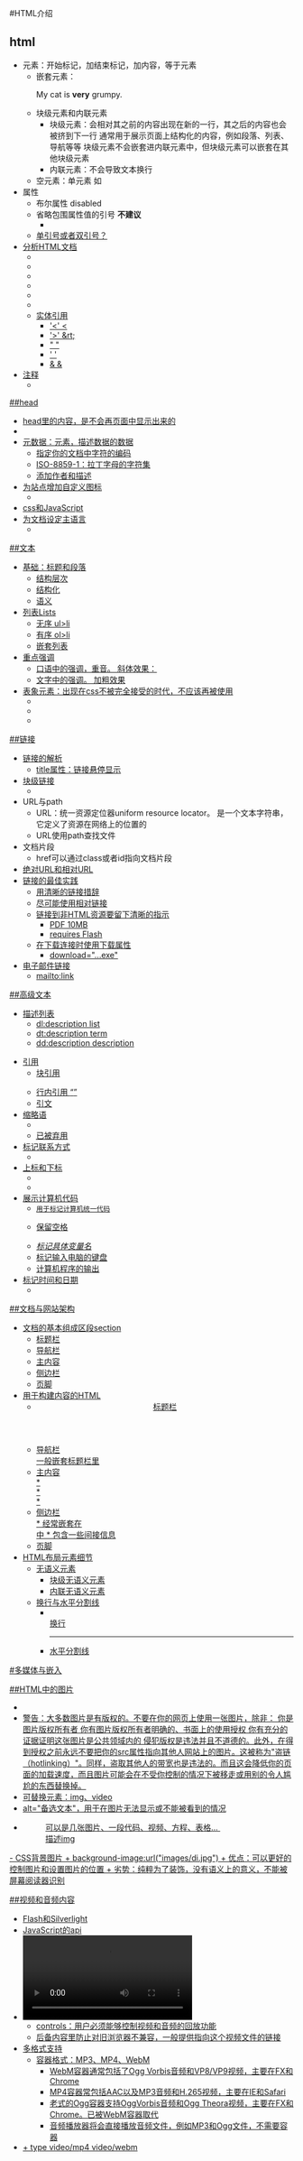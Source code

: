 #HTML介绍

## html
- 元素：开始标记，加结束标记，加内容，等于元素
    + 嵌套元素：<p>My cat is <strong>very</strong> grumpy.</p>
    + 块级元素和内联元素
        * 块级元素：会相对其之前的内容出现在新的一行，其之后的内容也会被挤到下一行
         通常用于展示页面上结构化的内容，例如段落、列表、导航等等
         块级元素不会嵌套进内联元素中，但块级元素可以嵌套在其他块级元素
        * 内联元素：不会导致文本换行
    + 空元素：单元素 如<img>
- 属性
    + 布尔属性 disabled
    + 省略包围属性值的引号  __不建议__
        * <a href=https://www.mozilla.org/ title=The Mozilla homepage>
    + 单引号或者双引号？
- 分析HTML文档
    + <!doctype html>
    + <html></html>
    + <head></head>
    + <meta charset="utf-8">
    + <title></title>
    + <body></body>
    + 实体引用
        * '<' &lt; 
        * '>' &rt;
        * " &quot;
        * ' &apos;
        * & &amp; 
- 注释
    + <!-- -->

##head
- head里的内容，是不会再页面中显示出来的
- <title></title>
- 元数据：<meta>元素，描述数据的数据
    + 指定你的文档中字符的编码 <meta charset="utf-8">
    + ISO-8859-1：拉丁字母的字符集
    + 添加作者和描述 <meta name="author/description" content="lzm/...">
- 为站点增加自定义图标
    + <link rel="shortcut icon" href="favicon.ico" type="image/x-icon">
- css和JavaScript
- 为文档设定主语言
    + <html lang="en-US"></html>

##文本
- 基础：标题和段落
    + 结构层次
    + 结构化
    + 语义
- 列表Lists
    + 无序 ul>li
    + 有序 ol>li
    + 嵌套列表
- 重点强调
    + <em></em>  口语中的强调，重音。  斜体效果：<i></i>
    + <strong></strong>   文字中的强调。  加粗效果<b></b>
- 表象元素：出现在css不被完全接受的时代，不应该再被使用
    + <b></b>
    + <i></i>
    + <u></u>

##链接
- 链接的解析
    + title属性：链接悬停显示
- 块级链接
    + <a href=""><img src="" alt=""></a>
- URL与path
    + URL：统一资源定位器uniform resource locator。
        是一个文本字符串，它定义了资源在网络上的位置的
    + URL使用path查找文件
- 文档片段
    + href可以通过class或者id指向文档片段<a href="#Mailing_address">
- 绝对URL和相对URL
- 链接的最佳实践
    + 用清晰的链接措辞
    + 尽可能使用相对链接
    + 链接到非HTML资源要留下清晰的指示
        * PDF 10MB
        * requires Flash
    + 在下载连接时使用下载属性
        * download="...exe"
- 电子邮件链接
    + mailto:link

##高级文本
- 描述列表
    + dl:description list
    + dt:description term
    + dd:description description
    <dl>
        <dt></dt>
        <dd></dd>
    </dl>
- 引用
    + 块引用 <blockquote></blockquote>
    + 行内引用 <q></q>
    + 引文 <cite></cite>
- 缩略语
    + <abbr title="text"></abbr>
    + <acronym title="text">已被弃用</acronym>
- 标记联系方式
    + <address></address>
- 上标和下标
    + <sup></sup>
    + <sub></sub>
- 展示计算机代码
    + <code>用于标记计算机统一代码</code>
    + <pre>保留空格</pre>
    + <var>标记具体变量名</var>
    + <kbd>标记输入电脑的键盘</kbd>
    + <samp>计算机程序的输出</samp>
- 标记时间和日期
    + <time></time>

##文档与网站架构
- 文档的基本组成区段section
    + 标题栏
    + 导航栏
    + 主内容
    + 侧边栏
    + 页脚
- 用于构建内容的HTML
    + <header>标题栏</header>
    + <nav>导航栏</nav>一般嵌套标题栏里
    + <main>主内容</main>
        * <article></article>
        * <section></section>
        * <div></div>
    + <aside>侧边栏</aside>
        * 经常嵌套在<main></main>中
        * 包含一些间接信息
    + <footer>页脚</footer>
- HTML布局元素细节
    + 无语义元素
        * <div>块级无语义元素</div>
        * <span>内联无语义元素</span>
    + 换行与水平分割线
        * <br>换行
        * <hr>水平分割线

#多媒体与嵌入

##HTML中的图片
- <img src="images/描述性的名字.jpg" alt="">
- 警告：大多数图片是有版权的。不要在你的网页上使用一张图片，除非：
    你是图片版权所有者
    你有图片版权所有者明确的、书面上的使用授权
    你有充分的证据证明这张图片是公共领域内的
    侵犯版权是违法并且不道德的。此外，在得到授权之前永远不要把你的src属性指向其他人网站上的图片。这被称为"盗链（hotlinking）"。同样，盗取其他人的带宽也是违法的。而且这会降低你的页面的加载速度，而且图片可能会在不受你控制的情况下被移走或用别的令人尴尬的东西替换掉。
- 可替换元素：img、video
- alt="备选文本"，用于在图片无法显示或不能被看到的情况
- <figure>
    可以是几张图片、一段代码、视频、方程、表格...
    <img src="" alt="">
    <figcaption>描述img</figcaption>
</figure>
- CSS背景图片
    + background-image:url("images/di.jpg")
    + 优点：可以更好的控制图片和设置图片的位置
    + 劣势：纯粹为了装饰，没有语义上的意义，不能被屏幕阅读器识别

##视频和音频内容
- Flash和Silverlight
- JavaScript的api
- <video src="" controls><p>后备内容</p></video>
    + controls：用户必须能够控制视频和音频的回放功能
    + 后备内容里防止对旧浏览器不兼容，一般提供指向这个视频文件的链接
- 多格式支持
    + 容器格式：MP3、MP4、WebM
        * WebM容器通常包括了Ogg Vorbis音频和VP8/VP9视频，主要在FX和Chrome
        * MP4容器常包括AAC以及MP3音频和H.265视频，主要在IE和Safari
        * 老式的Ogg容器支持OggVorbis音频和Ogg Theora视频，主要在FX和Chrome。已被WebM容器取代
        * 音频播放器将会直接播放音频文件，例如MP3和Ogg文件，不需要容器
- <source src="" type="">
    + type  video/mp4 video/webm
- <video controls width="400" height="400"
           autoplay loop muted
           poster="poster.png">
      <source src="rabbit320.mp4" type="video/mp4">
      <source src="rabbit320.webm" type="video/webm">
      <p>Your browser doesn't support HTML5 video. Here is a <a href="rabbit320.mp4">link to the video</a> instead.</p>
 </video>
    + width和height控制视频尺寸，也可以用CSS来控制。视频会保持原始的`纵横比`,拉伸或者填充背景色
    + autoplay立即自动播放，不建议，用户比较反感。看不到poster的效果
    + loop循环播放，不建议
    + muted播放时静音
    + poster指向一个图像的URL，这个图像会在视频播放前显示
    + preload被用来缓冲较大的文件
        * none不缓冲
        * auto页面加载后缓存媒体文件
        * metadata仅缓冲文件的元数据
- <audio src="">用法与video几乎一样，不支持width、height、poster</audio>
- 显示音轨文本
    + WebVTT格式用来编写文本文件，这个文本文件包含了众多叫cues的字符串，字符串中带有元数据，可以根据不同的需求来显示不同的样式
        * subtitle：通过添加翻译字幕，来帮助那些听不懂外国语言的人们理解音频
        * captions：同步翻译或描述对白，来帮助那些不能听音频的人
        * timed description：将文字转音频，来帮助视觉障碍的人
    + WebVTT文件与HTML媒体一起显示，需要做如下工作
        * 以.vtt后缀名保存文件
        * <track></track>
            - 需要放在audio、video之中，所有source标签之后
            - 使用kind属性指明类型显示不同样式
                + subtitles：就是字幕了，不一定是翻译，也可能是补充性说明
                + 《重学前端》33.HTML替换型元素：为什么link一个CSS要用href，而引入js要用src呢
            - 使用srclang告诉浏览器用什么语言编写subtitles

##嵌入技术
- <iframe src="" width="" height=""  frameborder="1" allowfullscreen sandbox>备选内容</iframe>
    + allowfullscreen：全屏模式
    + frameborder：如果设置为1，则会告诉浏览器此框架和其他框架之间绘制边框。frameborder:0(不推荐)，因为CSS中border：none更好
    + width、htight、src、备选内容与video一样
    + __sandbox__：提高安全性设置，需要更现代的浏览器
    + 为了提高速度，在主内容完成加载后，用JavaScript设置iframe的src比较好。
- 安全隐患
    + 单击劫持
    + 只有在必要时嵌入：再小心也不为过
    + HTTPS：HTTP的加密版本
        * 减少了远程内容在传输过程中被篡改的机会
        * 防止嵌入式内容访问你的父文档中的内容，反之亦然
    + __始终使用sandbox属性__：强制执行所有可用的限制，也可以逐个添加
    + 配置CSP指令：CSP代表内容安全策略，提供一组HTTP表头，为了提高HTML文档的安全性
- <embed>和<object>
    + embed和object元素用来嵌入多种类型的外部内容的通用嵌入工具，包括插件技术
    + 不推荐

##向量(矢量)图
- 位图bitmap(光栅图raster images、点阵图、像素图)：使用像素网格来定义
    + 一个位图文件精确包含了每个像素的位置和它的色彩信息
    + 位图格式包括：Bitmap.bmp，PNG.png,JPEG.jpg,GIF.gif
- 矢量图vector images：使用算法来定义
    + 一个矢量图文件包含了图形和路径的定义
    + SVG格式
- SVG (scalable vector graphics)
    + 用于描述矢量图的xml语言 
    + 优点：图像中的文本可访问；可以很好的适应样式/脚本
    + 缺点：容易变复杂，文件会很大，复杂的SVG会占用浏览器很多处理时间；可能比位图更难创建；旧版本浏览器不支持SVG(IE9+)
    + 位图更适合照片那样复杂精密的图像
- SVG in HTML
    + 嵌入SVG快捷方式：<img>
        * 优点：快速，可将图片设置成超链接
        * 缺点：无法使用JavaScript操作图像；不能用CSS伪类来重设图像样式；SVG调用外部CSS不起作用
    + 兼容问题(IE8及更低，安卓2.3及更低不支持SVG)
        * src引PNG或JPG，srcset引SVG
         <img src="equilateral.png" alt="triangle with equal sides" srcset="equilateral.svg">
        * SVG用作CSS背景图
        `background: url("fallback.png") no-repeat center; `
        `background-image: url("image.svg");`
        `background-size: contain;`
    + 在HTML中引入SVG代码(内联SVG) <svg></svg>
        * 优点
            - 减少HTTP请求，减少加载时间
            - 可以为SVG元素分配class和id，并使用CSS修改样式，SVG有自己的一套外观属性
            - 内联SVG是唯一可以让你再SVG图像上使用CSS交互和CSS动画的方法
            - 可以将svg标签包在<a></a>中
        * 缺点
            - 只适合在一个地方使用SVG，多次使用会导致资源密集型维护
            - 额外的SVG代码会增加HTML文件的大小
            - 浏览器不能像缓存普通图片一样缓存内联SVG
            - 可能为了兼容问题，付出额外开销
    + 使用<iframe>嵌入SVG
        * 缺点：iframe回退机制，如果浏览器不支持iframe，则会显示回退
        * 除非SVG和你当前网页具有相同的origin，否则不能用JavaScript操纵SVG

##自适应图片
- 为什么要自适应
    + 艺术方向问题
    + 分辨率切换问题
- 怎样创建自适应的图片
    + CSS是比HTML更好的响应式设计工具
    + 分辨率切换：不同的尺寸
        * img标签的两个新属性：srcset和sizes
            - srcset定义了我们允许浏览器选择的图像集，以及每个图像的大小。每个可能被用到的图像用字符串表示，它们用逗号隔开：
                + 一个图像的文件名(jimmy-480w.jpg)
                + 一个空格
                + 空格后跟图像的固有宽度(以像素为单位):480w,单位`w` 
                + 空格后或者一个像素密度描述符，是一个正浮点数，单位`x`，此时不用设置sizes属性，如果描述符没给出，默认是1x
                + 宽度描述符和密度描述符不能混用 
            - sizes定义了一组条件(例如屏幕宽度)，当这个条件为真时，什么样的尺寸是最佳选择：
                + 一个条件((max-width:480px)),当浏览器视窗宽度480px或更少时
                + 一个空格
                + 当条件为真时，图像填充的尺寸宽度(440px)，单位可以是px、em、vw不能是%
                + 最后一个slot的宽度是没有条件的，作为回调
            - 设置了srcset和sizes后，浏览器会：
                + 查看设备宽度
                + 检查sizes列表中哪个条件是一个为真的
                + 查看给予该media查询的槽大小
                + 加载srcset列表中引用的最接近所选的槽大小的图像
            - <meta name="viewport" content="width=device-width">
    + 分辨率切换：相同的尺寸，不同的分辨率
        * srcset和x语法结合
        * 不需要配置sizes属性
    + 艺术方向问题
        * <picture></picture>    
        * <picture>
              <source media="(max-width: 799px)" srcset="elva-480w-close-portrait.jpg">
              <source media="(min-width: 800px)" srcset="elva-800w.jpg">
              <img src="elva-800w.jpg" alt="Chris standing up holding his daughter Elva">
          </picture>
        * media属性为了解决艺术方向问题
    + 现代图像格式
        * <picture>
              <source type="image/svg+xml" srcset="pyramid.svg">
              <source type="image/webp" srcset="pyramid.webp"> 
              <img src="pyramid.png" alt="regular pyramid built from four equilateral triangles">
         </picture>
        * type声明文件类型MIME
            - MIME类型：type/subtype

#HTML表格

##表格基础
- 不使用HTML表格的几个原因
    + 屏幕阅读器不好阅读
    + 会产生很多标签，导致代码变得更难与编写、维护、调试
    + 表格不能自动响应，需要额外获取表格布局样式
- 创建表格
    + <table></table>
    + <td>table data</td>
    + <tr>table row</tr>
    + <th>table header加粗、居中</th> 标题能突出你想要找的数据
- 单元格跨行跨列(行列合并)
    + colspan
    + rowspan
- 为表格中的列提供共同样式 
    + <colgroup>
        <col style="" span="">
    </colgroup>

##表格进阶
- <caption>为表格增加标题</caption>
    + 曾经summary属性用来为表格提供描述，后被H5规范移除
- <thead>、<tfoot>、<tbody>
    + 这些元素不会使表格易于访问，不会造成任何视觉上的改变。但是可以更好的让CSS应用上来
    + tbody总是包含在每个表中，如果没有在代码中指定，那么它就是隐式的
- 嵌套表格
    + 不推荐
- 为视力障碍用户做的表格
    + 使用<th></th>
    + scope属性，<th scope="col">区分标题是行还是列：col、row、colspan、rowspan</th>
    + id和标题属性
        * <th id=""></th>
        * <td headers="需要包含th的id">多个th元素用空格隔开</td>

#HTML表单

##表单基础
- 表单越大，失去用户的风险就越大。保持简单，只要求必要的数据
- form in HTML
    + <form action="" method="">一个容器元素</form>
        * action属性定义了在提交表单时，应该把手机的数据送给谁(URL)去处理
        * method属性定义了发送数据的HTTP方式(get/post)
    + <label for="id"></label>
        * for属性引用相应的小部件的id
    + <input type="text" value="">
        * type属性定义input属性的行为方式
        * value属性用来定义input的默认值
    + <textarea name="" id="" cols="30" rows="10"></textarea>
        * 默认值定义在标签中间即可
    + <button type="submit"></button>
        * type属性接受三个值：submit，reset，button
            - submit：发送表单数据到form的action属性所指定URL
            - reset：将所有表单小部件重置默认值。__从UX角度来看，这是一种糟糕的做法__
            - button:没有特殊效果，用于JavaScript按钮定制
        * <input type="submit">也可以生成按钮
            - 只允许纯文本作为其标签
- 基本表单样式
- 向web服务器发送表单数据
    + <form action="/my-handling-form-page" method="post"></form>
    + name属性。为数据命名，收集特定的数据块。

##构建表单
- 注意：禁止嵌套表单
    + <form>外部的小部件没有特殊效果，需要JavaScript定制他们的行为
- <fieldset>和<legend>
    + fieldset控件组：方便用于创建具有相同目的的小部件组的方式，方便修改样式，且有语义
    + legend图例：用于描述fieldset的用途，包含在其中
    + 一组单选按钮时，应该嵌套在fieldset中
    + fieldset也可以对表单进行分段，长表单在多个页面拆分时，就用相应页面数量的fieldset放置不同的相关部件
- <label for=""></label>
    + 通过各自的 for属性和input的id属性，label标签和input标签相关联
    + input可以嵌label中，但不建议
    + 标签可以点击
    + 多个标签
        * 多个标签最好放在一个label里
- 用于表单的通用HTML结构
    + [payment-form.html](/payment-form.html)

##原生表单挂件
- 通用属性
    + autofocus，默认值false，使部件成为焦点。有唯一性
    + disabled，默认值false，不能交互，可继承
    + form，必须引用所属表单的id，用来form标签外部的部件与关联id的表单相关联
    + name，用于表单数据提交
    + value，初始值
- 文本输入域
    + 通用规范
        * readonly:用户不能修改输入值
        * disabled:输入值不会与表单数据的其余部分一起提交
        * placeholder：简略描述输入框的目的
        * size
    + 单行文本域
        * text是默认值：当你不提供type时，或提供的type浏览器不认识
        * HTML5为单行文本域增加的特殊值
            - E-mail地址域
                + <input type="email" id="email" name="email" multiple>
                + 客户端的错误验证，由浏览器执行
                + multiple：可以在一个框输入多个地址
            - 密码域
                + <input type="password" id="pwd" name="pwd">
                + 虽然模糊输入了，但其只是一个用户界面的特性，还是可能被截获。最安全的做法是在安全链接上托管含表单的页面，使得数据在发送之前就已加密
            - 搜索域
                + <input type="search" id="search" name="search">
                + 多一个×
                + 它们的值可以自动保存到同一站点上的多个页面上
            - 电话号码域
                + <input type="tel" id="tel" name="tel">
                + 没有任何限制，主要是语义上的差异
            - URL域
                + <input type="url" id="url" name="url">
                + 验证url是否有效
                + 只验证格式，并不验证是否是一个实际存在的位置
    + 多行文本域
        * <textarea name="" id="" cols="30" rows="10"></textarea>
        * 和单行文本字段的区别就是允许输入带按回车的文本
        * cols：默认值20，文本空间的可见宽度，平均字符宽度
        * rows: 控制可见文本行数
        * wrap：默认值soft，可选还有hard，控件如何包装文本
        * 两个关键点
            - 默认值写在两个标记之间
            - 只接收文本内容，任何HTML内容放入两个标记之中都呈现纯文本
- 下拉内容
    + HTML有两种类型的下拉内容：select box 和 autocomplete box
    + 选择框：<select name="" id=""></select>
        * <option value=""></option>
        * <option>的`selected`属性：设置默认值
        * <optgroup>创建视觉相关的选项组</optgroup>
        * <option>的`value`属性：如果设置了，发送value的值，没设置，使用option的内容
        * <optgroup>的`label`属性显示在组里值的最前面，不可选
    + 多选选择框
        * <option>的`multiple`属性，需要ctrl/cmd配合鼠标选择
    + 自动补全输入框
        * <datalist id="">为小部件提供建议自动完成的值</datalist>
        * <input>的`list`属性将数据列表绑定到一个文本域，list指定datalist的id
    + __数据列表支持和后备__
        * <datalist> IE10-和safari不支持
        * 支持<datalist>的浏览器将忽略所有不是<option>的元素，并按照预期工作
- 可选中项
    + 两种类型的可选中项：复选框和单选按钮
    + 建议在<fieldset><legend></legend></fieldset>中包围每个相关选项的列表，增大可用性和可访问性
    + value属性，使其具有意义，默认on。__value属性当type不是checkbox和radio时，是可选项表示控件的初始值，在可选框中表示提交时的值__
    + 复选框
        * <input type="checkbox" checked id="carrots" name="carrots" value="carrots">
    + 单选按钮
        * <input type="radio" checked id="soup" name="meal">
            - name共享相同的值表示同一组单选按钮
- 按钮
    + 三种类型按钮：submit、reset和button(默认值)
    + input和button的区别
        * button允许在标签中使用HTML内容，input只接受纯文本因为是用value属性
        * button可以设定不同于按钮标签的value值(__传递上去的是value__)
- 高级表单部件
    + 数字
        * <input type="number" name="age" id="age" min="1" max="10" step="2">
        * 只允许浮点数，并通常提供一些按钮来增加或减少
        * 通过`min`和`max`属性来约束值
        * 通过`step`属性来指定增减按钮更改的数量
        * IE10+
    + 滑块
        * <input type="range" name="beans" id="beans" min="0" max="500" step="10">
        * 滑块比文本字段更不易准确，被用来选择一个确切且不重要的数字
        * 不提供任何形式的视觉反馈，以了解当前的值，需要使用JavaScript来添加这一点
            - oninput事件：用户使用input时执行JavaScript
        * IE10+
    + 日期时间选择器
        * 本地时间：<input type="datetime-local" name="datetime" id="datetime">
            - 年月日时分
        * 月：<input type="month" name="month" id="month">
            - 年月
        * 时间：<input type="time" name="time" id="time">
            - 时分
        * 星期：<input type="week" name="week" id="week">
            - 年周
        * <input type="date" name="myDate" min="2013-06-01" max="2013-08-31" id="myDate">
            - min/max：yyyy-mm-dd
        * IE不支持，Firefox，safari不怎么支持
    + 拾色器
        * 表达颜色的方式：RGB、HSL、关键字
        * <input type="color" name="color" id="color">
        * IE、safari不支持
    + 其他小部件
        * 文本选择器
            - <input type="file" name="file" id="file" accept="image/*" multiple>
            - `accept`：约束上传文件类型
            - `multiple`：选择多个文件(需要借助键盘选中)
        * 隐藏内容
            - <input type="hidden" id="timestamp" name="timestamp" value="1286705410">
            - 需要设置`name`和`value`，否则无意义
        * 图像按钮
            - <input type="image" alt="Click me!" src="my-img.png" width="80" height="30" />
                + 如果用图像按钮来提交表单，不会提交value，会提交X\Y坐标(左上角是原点)
                + 发送两个键值对：name.x=x&name.y=y
        * 仪表和进度条
            - 数值的可视化表示
            - 进度条
                + <progress max="100" value="75">75/100</progress>
                + 不支持平稳退化
            - 仪表
                + <meter min="0" max="100" value="75" low="33" high="66" optimum="50">75</meter>
                + 仪表表示一个固定值，这个值由`min`和`max`所定
                    * `low`和`high`
                        - 该范围的较低部分是在`min`和`low`之间(不包含)
                        - 该范围的中间部分是在`low`和`high`之间(包含)
                        - 该范围的较高部分是在`high`和`max`值之间(不包含)
                    * `optimum`
                        - 定义了<meter>的最优值
                        - 如果optimum在较低范围内，则从低到高被认为是首选项、平均值、最坏的部分
                        - 如果optimum在中等部分，则从低到高被认为是平均值、首选项、平均值
                        - 如果optimum在较高范围内，则从低到高被认为是最坏的部分、平均值、首选项
                    * 浏览器通过这些值改变米尺颜色
                        - 如果value处在首选项部分，绿色
                        - 如果value处在平均部分，黄色
                        - 如果value处在最坏部分，红色
                + meter不支持平稳退化
                + IE不支持
    
##发送表单数据
- 数据去哪了？
    + 客户端/服务器体系架构
        * web基于基本的客户端/服务器体系：客户端(通常web浏览器)向服务器发送请求(apache、nginx、IIS、tomcat等server)使用HTTP协议。服务器使用相同的协议来回答它。
        * 在客户端，HTML表单是一种方便的用户友好方式，可以配置HTTP请求将数据发送到服务器。HTML表单使用户能够提供在HTTP请求中传递的信息。
    + 在客户端：定义如何发送数据
        * `action`
            - <form action="http://foo.com"> 数据被发送到绝对URL
            - <form action="/somewhere_else">数据被发送到服务器上的不同URL
            - <form>数据被发送到表单出现的相同页面上
            - <form action="#">之前需要#号来表示发送到表单当前页面上，现在不再需要。
            - 可以指定HTTPS协议的URL。即时表单本身托管在HTTP访问的不安全页面上，数据也会与请求的其余部分一起加密
            - 如果表单在HTTPS上托管，而action指定一个HTTP URL，所有的浏览器都会在每次尝试发送数据时向用户显示一个安全警告，数据不会被加密
        * `method`
            - HTTP协议提供了几种执行请求的方法，最常见的是GET和POST
            - HTTP请求由两部分组成
                + 一个数据头，包含关于浏览器功能的全局元数据集
                + 一个主体，包含服务器处理特定请求所需信息
            - GET方法
                + 是浏览器使用的方法，请求服务器返回给定的资源。浏览器发送一个空的主体，因此发送到服务器的数据被追加到URL
                + GET /?say=Hi&to=Mom HTTP/1.1
                  Host: foo.com
            - POST方法
                + 是浏览器在请求响应时使用的方法，需要考虑HTTP请求体中提供的数据，该方法会将数据追加到HTTP请求的主体中
                + POST / HTTP/1.1
                  Host：foo.com
                  Content-Type: application/x-www-form-urlencoded
                  Content-Length: 13

                  say=Hi&to=Mom
        * 查看HTTP请求
            - F12->Network->All->Name->Headers
            - 如果需要发送密码以及其他敏感数据，用post
            - 如果需要发送大量数据，用post，浏览器限制URL的长度
    + 在服务端：检索数据
        * 无论选择哪种HTTP方法，服务器都会接受一个字符串并解析获取键值对序列的数据
- 特殊案例：发送文件
    + enctype属性：指定在提交表单时所生成的请求中Content-Type的HTTP数据头的值
        * 默认情况是application/x-www-form-urlencoded;已编码为URL参数的表单数据
        * 发送文件需要三个额外步骤
            - method："post"，因为文件内容放不进URL
            - enctype="multipart/form-data",因为数据将被分成多个部分，每个文件分别对应一个文件以及表单正文中包含的文本数据
            - 包含一个或多个File picker小部件，允许用户选择将要上传的文件
    + 为了防止滥用，许多服务器配置了文件和HTTP请求的大小限制
- 常见的安全问题
    + XSS和CSRF
        * 跨站脚本和跨站点请求伪造
    + SQL注入
    + HTTP数据头注入和电子邮件注入
    + 偏执：永远不要相信你的用户
        * 有潜在危险的字符转义
        * 限制输入的数据量，只允许有必要的数据
        * 沙盒上传文件，将文件存储在不同的服务器上，只允许通过不同的子域访问文件，或者通过完全不同的域名访问文件

##表单校验





